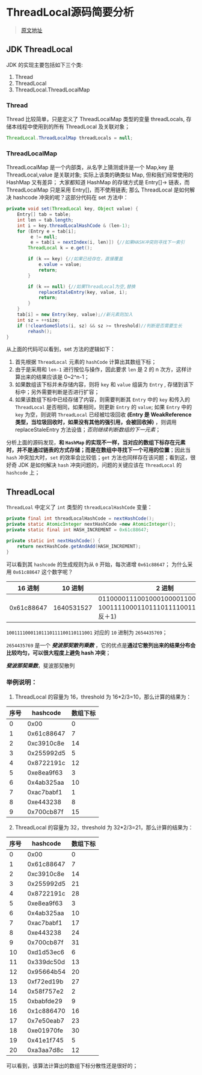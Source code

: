 # ThreadLocal源码简要分析
> [原文地址](https://www.jianshu.com/p/529c03d9b67e)

## JDK ThreadLocal

JDK 的实现主要包括如下三个类:

1. Thread
2. ThreadLocal
3. ThreadLocal.ThreadLocalMap

### Thread

Thread 比较简单，只是定义了 ThreadLocalMap 类型的变量 threadLocals, 存储本线程中使用到的所有 ThreadLocal 及关联对象；

```java
ThreadLocal.ThreadLocalMap threadLocals = null;
```

### ThreadLocalMap

ThreadLocalMap 是一个内部类，从名字上猜测或许是一个 Map,key 是 ThreadLocal,value 是关联对象; 实际上该类的确类似 Map, 但和我们经常使用的 HashMap 又有差异；
大家都知道 HashMap 的存储方式是 Entry[]-> 链表，而 ThreadLocalMap 只是采用 Entry[]，而不使用链表; 那么 ThreadLocal 是如何解决 hashcode 冲突的呢？这部分代码在 set 方法中：

```java
private void set(ThreadLocal key, Object value) {
    Entry[] tab = table;
    int len = tab.length;
    int i = key.threadLocalHashCode & (len-1);
    for (Entry e = tab[i];
         e != null;
         e = tab[i = nextIndex(i, len)]) {//如果HASH冲突则寻找下一索引
        ThreadLocal k = e.get();

        if (k == key) {//如果已经存在，直接覆盖
            e.value = value;
            return;
        }

        if (k == null) {//如果ThreadLocal为空,替换
            replaceStaleEntry(key, value, i);
            return;
        }
    }
    tab[i] = new Entry(key, value);//新元素则加入
    int sz = ++size;
    if (!cleanSomeSlots(i, sz) && sz >= threshold)//判断是否需要生长
        rehash();
}
```

从上面的代码可以看到，set 方法的逻辑如下：

1. 首先根据 `ThreadLocal` 元素的 `hashCode` 计算出其数组下标；
2. 由于是采用和 `len-1` 进行按位与操作，因此要求 `len` 是 2 的 n 次方，这样计算出来的结果应该是 0~2^n-1；
3. 如果数组该下标并未存储内容，则将 `key` 和 `value` 组装为 `Entry` , 存储到该下标中；另外需要判断是否进行扩容；
4. 如果该数组下标中已经存储了内容，则需要判断其 `Entry` 中的 `key` 和传入的 `ThreadLocal` 是否相同，如果相同，则更新 `Entry` 的 `value`; 如果 `Entry` 中的 `key` 为空，则说明 `ThreadLocal` 已经被垃圾回收 **(Entry 是 WeakReference 类型，当垃圾回收时，如果没有其他的强引用，会被回收掉)** ，则调用 replaceStaleEntry 方法设值；*否则继续判断数组的下一元素*；

分析上面的源码发现，**和 `HashMap` 的实现不一样，当对应的数组下标存在元素时，并不是通过链表的方式存储；而是在数组中寻找下一个可用的位置**；因此当 `hash` 冲突加大时，`set` 的效率会比较低；`get` 方法也同样存在该问题；看到这，很好奇 JDK 是如何解决 `hash` 冲突问题的，问题的关键应该在 `ThreadLocal` 的 `hashcode` 上；

## ThreadLocal

`ThreadLoal` 中定义了 `int` 类型的 `threadLocalHashCode` 变量：

```java
private final int threadLocalHashCode = nextHashCode();
private static AtomicInteger nextHashCode =new AtomicInteger();
private static final int HASH_INCREMENT = 0x61c88647;

private static int nextHashCode() {
    return nextHashCode.getAndAdd(HASH_INCREMENT);
}
```

可以看到其 `hashcode` 的生成规则为从 `0` 开始，每次递增 `0x61c88647`；
为什么采用 `0x61c88647` 这个数字呢？

| 16 进制 | 10 进制 | 2 进制 |
| --- | --- | --- |
| 0x61c88647 | 1640531527 | 01100001110010001000011001000111 10011110001101110111100110111001(取反＋1) |

`10011110001101110111100110111001` 对应的 `10` 进制为 `2654435769`；

 `2654435769` 是一个 ***斐波那契散列乘数*** ，它的优点是**通过它散列出来的结果分布会比较均匀，可以很大程度上避免 hash 冲突**；

***斐波那契乘数***，斐波那契散列
<!-- 除法散列，平方散列，斐波那契散列 -->

### 举例说明：
1. ThreadLocal 的容量为 16，threshold 为 16*2/3=10，那么计算的结果为：

| 序号 | hashcode | 数组下标 |
| --- | --- | --- |
| 0 | 0x00 | 0 |
| 1 | 0x61c88647 | 7 |
| 2 | 0xc3910c8e | 14 |
| 3 | 0x255992d5 | 5 |
| 4 | 0x8722191c | 12 |
| 5 | 0xe8ea9f63 | 3 |
| 6 | 0x4ab325aa | 10 |
| 7 | 0xac7babf1 | 1 |
| 8 | 0xe443238 | 8 |
| 9 | 0x700cb87f | 15 |

2. ThreadLocal 的容量为 32，threshold 为 32*2/3=21，那么计算的结果为：

| 序号 | hashcode | 数组下标 |
| --- | --- | --- |
| 0 | 0x00 | 0 |
| 1 | 0x61c88647 | 7 |
| 2 | 0xc3910c8e | 14 |
| 3 | 0x255992d5 | 21 |
| 4 | 0x8722191c | 28 |
| 5 | 0xe8ea9f63 | 3 |
| 6 | 0x4ab325aa | 10 |
| 7 | 0xac7babf1 | 17 |
| 8 | 0xe443238 | 24 |
| 9 | 0x700cb87f | 31 |
| 10 | 0xd1d53ec6 | 6 |
| 11 | 0x339dc50d | 13 |
| 12 | 0x95664b54 | 20 |
| 13 | 0xf72ed19b | 27 |
| 14 | 0x58f757e2 | 2 |
| 15 | 0xbabfde29 | 9 |
| 16 | 0x1c886470 | 16 |
| 17 | 0x7e50eab7 | 23 |
| 18 | 0xe01970fe | 30 |
| 19 | 0x41e1f745 | 5 |
| 20 | 0xa3aa7d8c | 12 |

可以看到，该算法计算出的数组下标分散性还是很好的；

